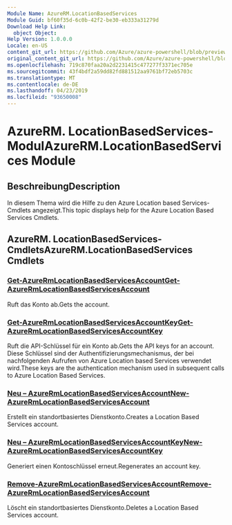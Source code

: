 ```yaml
---
Module Name: AzureRM.LocationBasedServices
Module Guid: bf60f35d-6c0b-42f2-be30-eb333a31279d
Download Help Link:
  object Object: 
Help Version: 1.0.0.0
Locale: en-US
content_git_url: https://github.com/Azure/azure-powershell/blob/preview/src/ResourceManager/LocationBasedServices/Commands.LocationBasedServices/help/AzureRM.LocationBasedServices.md
original_content_git_url: https://github.com/Azure/azure-powershell/blob/preview/src/ResourceManager/LocationBasedServices/Commands.LocationBasedServices/help/AzureRM.LocationBasedServices.md
ms.openlocfilehash: 719c870faa20a2d2231415c477277f3371ec705e
ms.sourcegitcommit: 43f4bdf2a59dd82fd881512aa9761bf72eb5703c
ms.translationtype: MT
ms.contentlocale: de-DE
ms.lasthandoff: 04/23/2019
ms.locfileid: "93650008"
---
```

# <span data-ttu-id="8f387-101">AzureRM. LocationBasedServices-Modul</span><span class="sxs-lookup"><span data-stu-id="8f387-101">AzureRM.LocationBasedServices Module</span></span>
## <span data-ttu-id="8f387-102">Beschreibung</span><span class="sxs-lookup"><span data-stu-id="8f387-102">Description</span></span>
<span data-ttu-id="8f387-103">In diesem Thema wird die Hilfe zu den Azure Location based Services-Cmdlets angezeigt.</span><span class="sxs-lookup"><span data-stu-id="8f387-103">This topic displays help for the Azure Location Based Services Cmdlets.</span></span>

## <span data-ttu-id="8f387-104">AzureRM. LocationBasedServices-Cmdlets</span><span class="sxs-lookup"><span data-stu-id="8f387-104">AzureRM.LocationBasedServices Cmdlets</span></span>
### [<span data-ttu-id="8f387-105">Get-AzureRmLocationBasedServicesAccount</span><span class="sxs-lookup"><span data-stu-id="8f387-105">Get-AzureRmLocationBasedServicesAccount</span></span>](Get-AzureRmLocationBasedServicesAccount.md)
<span data-ttu-id="8f387-106">Ruft das Konto ab.</span><span class="sxs-lookup"><span data-stu-id="8f387-106">Gets the account.</span></span>

### [<span data-ttu-id="8f387-107">Get-AzureRmLocationBasedServicesAccountKey</span><span class="sxs-lookup"><span data-stu-id="8f387-107">Get-AzureRmLocationBasedServicesAccountKey</span></span>](Get-AzureRmLocationBasedServicesAccountKey.md)
<span data-ttu-id="8f387-108">Ruft die API-Schlüssel für ein Konto ab.</span><span class="sxs-lookup"><span data-stu-id="8f387-108">Gets the API keys for an account.</span></span> <span data-ttu-id="8f387-109">Diese Schlüssel sind der Authentifizierungsmechanismus, der bei nachfolgenden Aufrufen von Azure Location based Services verwendet wird.</span><span class="sxs-lookup"><span data-stu-id="8f387-109">These keys are the authentication mechanism used in subsequent calls to Azure Location Based Services.</span></span>

### [<span data-ttu-id="8f387-110">Neu – AzureRmLocationBasedServicesAccount</span><span class="sxs-lookup"><span data-stu-id="8f387-110">New-AzureRmLocationBasedServicesAccount</span></span>](New-AzureRmLocationBasedServicesAccount.md)
<span data-ttu-id="8f387-111">Erstellt ein standortbasiertes Dienstkonto.</span><span class="sxs-lookup"><span data-stu-id="8f387-111">Creates a Location Based Services account.</span></span>

### [<span data-ttu-id="8f387-112">Neu – AzureRmLocationBasedServicesAccountKey</span><span class="sxs-lookup"><span data-stu-id="8f387-112">New-AzureRmLocationBasedServicesAccountKey</span></span>](New-AzureRmLocationBasedServicesAccountKey.md)
<span data-ttu-id="8f387-113">Generiert einen Kontoschlüssel erneut.</span><span class="sxs-lookup"><span data-stu-id="8f387-113">Regenerates an account key.</span></span>

### [<span data-ttu-id="8f387-114">Remove-AzureRmLocationBasedServicesAccount</span><span class="sxs-lookup"><span data-stu-id="8f387-114">Remove-AzureRmLocationBasedServicesAccount</span></span>](Remove-AzureRmLocationBasedServicesAccount.md)
<span data-ttu-id="8f387-115">Löscht ein standortbasiertes Dienstkonto.</span><span class="sxs-lookup"><span data-stu-id="8f387-115">Deletes a Location Based Services account.</span></span>

